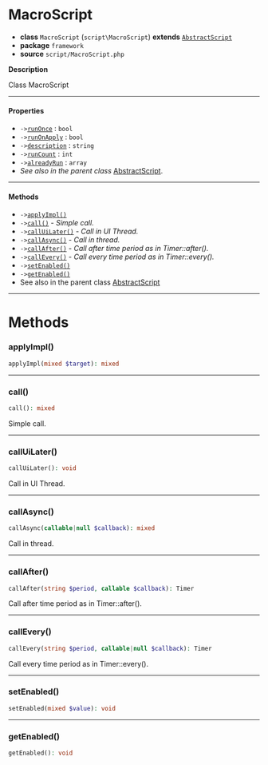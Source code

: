 # MacroScript

- **class** `MacroScript` (`script\MacroScript`) **extends** [`AbstractScript`](https://github.com/jphp-compiler/develnext/blob/master/dn-app-framework/api-docs/classes/php/gui/framework/AbstractScript.md)
- **package** `framework`
- **source** `script/MacroScript.php`

**Description**

Class MacroScript

---

#### Properties

- `->`[`runOnce`](#prop-runonce) : `bool`
- `->`[`runOnApply`](#prop-runonapply) : `bool`
- `->`[`description`](#prop-description) : `string`
- `->`[`runCount`](#prop-runcount) : `int`
- `->`[`alreadyRun`](#prop-alreadyrun) : `array`
- *See also in the parent class* [AbstractScript](https://github.com/jphp-compiler/develnext/blob/master/dn-app-framework/api-docs/classes/php/gui/framework/AbstractScript.md).

---

#### Methods

- `->`[`applyImpl()`](#method-applyimpl)
- `->`[`call()`](#method-call) - _Simple call._
- `->`[`callUiLater()`](#method-calluilater) - _Call in UI Thread._
- `->`[`callAsync()`](#method-callasync) - _Call in thread._
- `->`[`callAfter()`](#method-callafter) - _Call after time period as in Timer::after()._
- `->`[`callEvery()`](#method-callevery) - _Call every time period as in Timer::every()._
- `->`[`setEnabled()`](#method-setenabled)
- `->`[`getEnabled()`](#method-getenabled)
- See also in the parent class [AbstractScript](https://github.com/jphp-compiler/develnext/blob/master/dn-app-framework/api-docs/classes/php/gui/framework/AbstractScript.md)

---
# Methods

<a name="method-applyimpl"></a>

### applyImpl()
```php
applyImpl(mixed $target): mixed
```

---

<a name="method-call"></a>

### call()
```php
call(): mixed
```
Simple call.

---

<a name="method-calluilater"></a>

### callUiLater()
```php
callUiLater(): void
```
Call in UI Thread.

---

<a name="method-callasync"></a>

### callAsync()
```php
callAsync(callable|null $callback): mixed
```
Call in thread.

---

<a name="method-callafter"></a>

### callAfter()
```php
callAfter(string $period, callable $callback): Timer
```
Call after time period as in Timer::after().

---

<a name="method-callevery"></a>

### callEvery()
```php
callEvery(string $period, callable|null $callback): Timer
```
Call every time period as in Timer::every().

---

<a name="method-setenabled"></a>

### setEnabled()
```php
setEnabled(mixed $value): void
```

---

<a name="method-getenabled"></a>

### getEnabled()
```php
getEnabled(): void
```